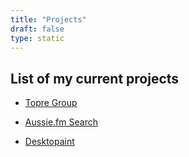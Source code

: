 ```yaml
---
title: "Projects"
draft: false
type: static
---
```

## List of my current projects

- [Topre Group](https://topre.com.au/)

- [Aussie.fm Search](https://search.aussie.fm)

- [Desktopaint](https://github.com/TopreGroup/Desktopaint)
